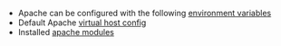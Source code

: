 * Apache can be configured with the following [environment variables](https://github.com/wodby/php-apache#environment-variables)
* Default Apache [virtual host config](https://github.com/wodby/php-apache/blob/master/templates/vhost.conf.tpl)
* Installed [apache modules](https://github.com/wodby/apache/blob/master/test/apache_modules) 

